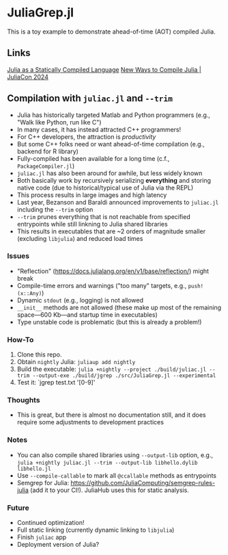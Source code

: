 # JuliaGrep.jl

This is a toy example to demonstrate ahead-of-time (AOT) compiled Julia.

## Links
[Julia as a Statically Compiled Language](https://www.youtube.com/watch?v=hUxnLunOU4w)
[New Ways to Compile Julia | JuliaCon 2024](https://www.youtube.com/watch?v=MKdobiCKSu0)

## Compilation with `juliac.jl` and `--trim`
- Julia has historically targeted Matlab and Python programmers (e.g., "Walk like Python, run like C")
- In many cases, it has instead attracted C++ programmers!
- For C++ developers, the attraction is *productivity*
- But some C++ folks need or want ahead-of-time compilation (e.g., backend for R library)
- Fully-compiled has been available for a long time (c.f., `PackageCompiler.jl`)
- `juliac.jl` has also been around for awhile, but less widely known
- Both basically work by recursively serializing **everything** and storing native code (due to historical/typical use of Julia via the REPL)
- This process results in large images and high latency
- Last year, Bezanson and Baraldi announced improvements to `juliac.jl` including the `--trim` option
- `--trim` prunes everything that is not reachable from specified entrypoints while still linkning to Julia shared libraries
- This results in executables that are ~2 orders of magnitude smaller (excluding `libjulia`) and reduced load times

### Issues
- "Reflection" (https://docs.julialang.org/en/v1/base/reflection/) might break
- Compile-time errors and warnings ("too many" targets, e.g., `push!(x::Any)`)
- Dynamic `stdout` (e.g., logging) is not allowed
- `__init__` methods are not allowed (these make up most of the remaining space—600 Kb—and startup time in executables)
- Type unstable code is problematic (but this is already a problem!)

### How-To
1. Clone this repo.
2. Obtain `nightly` Julia: `juliaup add nightly`
3. Build the executable: `julia +nightly --project ./build/juliac.jl --trim --output-exe ./build/jgrep ./src/JuliaGrep.jl --experimental`
4. Test it: `jgrep test.txt '[0-9]'

### Thoughts
- This is great, but there is almost no documentation still, and it does require some adjustments to development practices

### Notes
- You can also compile shared libraries using `--output-lib` option, e.g., `julia +nightly juliac.jl --trim --output-lib libhello.dylib libhello.jl`
- Use `--compile-callable` to mark all `@ccallable` methods as entrypoints
- Semgrep for Julia: https://github.com/JuliaComputing/semgrep-rules-julia (add it to your CI!). JuliaHub uses this for static analysis.

### Future
- Continued optimization!
- Full static linking (currently dynamic linking to `libjulia`)
- Finish `juliac` app
- Deployment version of Julia?
